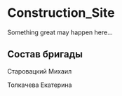 # Construction_Site
Something great may happen here...

## Состав бригады
Старовацкий Михаил

Толкачева Екатерина
